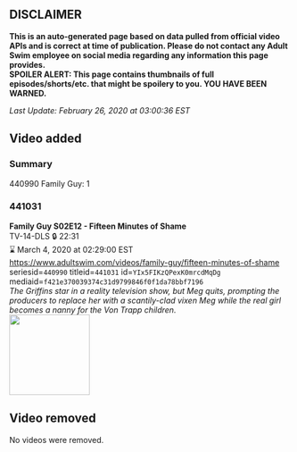 ## DISCLAIMER
**This is an auto-generated page based on data pulled from official video APIs and is correct at time of publication. Please do not contact any Adult Swim employee on social media regarding any information this page provides.**  
**SPOILER ALERT: This page contains thumbnails of full episodes/shorts/etc. that might be spoilery to you. YOU HAVE BEEN WARNED.**  

_Last Update: February 26, 2020 at 03:00:36 EST_
## Video added
### Summary
440990 Family Guy: 1  
### 441031
**Family Guy S02E12 - Fifteen Minutes of Shame**  
TV-14-DLS 🔒 22:31  
⌛ March 4, 2020 at 02:29:00 EST  
https://www.adultswim.com/videos/family-guy/fifteen-minutes-of-shame  
seriesid=`440990` titleid=`441031` id=`YIx5FIKzQPexK0mrcdMqDg` mediaid=`f421e370039374c31d9799846f0f1da78bbf7196`  
_The Griffins star in a reality television show, but Meg quits, prompting the producers to replace her with a scantily-clad vixen Meg while the real girl becomes a nanny for the Von Trapp children._  
<a href="https://i.cdn.turner.com/asfix/repository//8a25c3920eaf5fa6010eaffb99c438bf/thumbnail_50705.jpg"><img src="https://i.cdn.turner.com/asfix/repository//8a25c3920eaf5fa6010eaffb99c438bf/thumbnail_50705.jpg" height="144px" /></a>
## Video removed
No videos were removed.  
